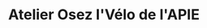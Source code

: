 ---
title: "Atelier Osez l'Vélo de l'APIE"
url: /villefontaine/atelier-osez-lvelo-de-lapie/
shop: vélo
---